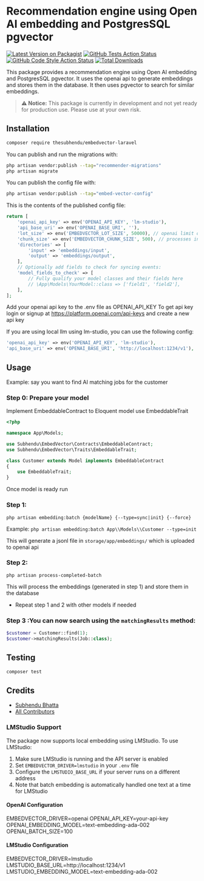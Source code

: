 # Recommendation engine using Open AI embedding and PostgresSQL pgvector

[![Latest Version on Packagist](https://img.shields.io/packagist/v/thesubhendu/recommender.svg?style=flat-square)](https://packagist.org/packages/thesubhendu/recommender)
[![GitHub Tests Action Status](https://img.shields.io/github/actions/workflow/status/thesubhendu/recommender/run-tests.yml?branch=main&label=tests&style=flat-square)](https://github.com/thesubhendu/recommender/actions?query=workflow%3Arun-tests+branch%3Amain)
[![GitHub Code Style Action Status](https://img.shields.io/github/actions/workflow/status/thesubhendu/recommender/fix-php-code-style-issues.yml?branch=main&label=code%20style&style=flat-square)](https://github.com/thesubhendu/recommender/actions?query=workflow%3A"Fix+PHP+code+style+issues"+branch%3Amain)
[![Total Downloads](https://img.shields.io/packagist/dt/thesubhendu/recommender.svg?style=flat-square)](https://packagist.org/packages/thesubhendu/recommender)

This package provides a recommendation engine using Open AI embedding and PostgresSQL pgvector. It uses the openai api to generate embeddings and stores them in the database. It then uses pgvector to search for similar embeddings.

> **⚠️ Notice:** This package is currently in development and not yet ready for production use. Please use at your own risk.

## Installation

```bash
composer require thesubhendu/embedvector-laravel
```

You can publish and run the migrations with:

```bash
php artisan vendor:publish --tag="recommender-migrations"
php artisan migrate
```

You can publish the config file with:

```bash
php artisan vendor:publish --tag="embed-vector-config"
```

This is the contents of the published config file:

```php
return [
    'openai_api_key' => env('OPENAI_API_KEY', 'lm-studio'),
    'api_base_uri' => env('OPENAI_BASE_URI', ''),
    'lot_size' => env('EMBEDVECTOR_LOT_SIZE', 50000), // openai limit of how many items processing/batch
    'chunk_size' => env('EMBEDVECTOR_CHUNK_SIZE', 500), // processes in 500 model chunk
    'directories' => [
        'input' => 'embeddings/input',
        'output' => 'embeddings/output',
    ],
    // Optionally add fields to check for syncing events:
    'model_fields_to_check' => [
        // Fully qualify your model classes and their fields here
        // \App\Models\YourModel::class => ['field1', 'field2'],
    ],
];
```
Add your openai api key to the .env file as OPENAI_API_KEY
To get api key login or signup at https://platform.openai.com/api-keys and create a new api key

If you are using local llm using lm-studio, you can use the following config:

```php
'openai_api_key' => env('OPENAI_API_KEY', 'lm-studio'),
'api_base_uri' => env('OPENAI_BASE_URI', 'http://localhost:1234/v1'),
```

## Usage

Example: say you want to find AI matching jobs for the customer
### Step 0: Prepare your model
Implement EmbeddableContract to Eloquent model 
use EmbeddableTrait

```php
<?php

namespace App\Models;

use Subhendu\EmbedVector\Contracts\EmbeddableContract;
use Subhendu\EmbedVector\Traits\EmbeddableTrait;

class Customer extends Model implements EmbeddableContract
{
    use EmbeddableTrait;
}
```

Once model is ready run

### Step 1:
`php artisan embedding:batch {modelName} {--type=sync|init} {--force}`

Example: `php artisan embedding:batch App\\Models\\Customer --type=init`

This will generate a jsonl file in `storage/app/embeddings/` which is uploaded to openai api

### Step 2:
`php artisan process-completed-batch`

This will process the embeddings  (generated in step 1) and store them in the database

- Repeat step 1 and 2 with other models if needed

### Step 3 :You can now search using the `matchingResults` method:

```php
$customer = Customer::find(1);
$customer->matchingResults(Job::class);
```

## Testing

```bash
composer test
```

## Credits

- [Subhendu Bhatta](https://github.com/thesubhendu)
- [All Contributors](../../contributors)

### LMStudio Support

The package now supports local embedding using LMStudio. To use LMStudio:

1. Make sure LMStudio is running and the API server is enabled
2. Set `EMBEDVECTOR_DRIVER=lmstudio` in your `.env` file
3. Configure the `LMSTUDIO_BASE_URL` if your server runs on a different address
4. Note that batch embedding is automatically handled one text at a time for LMStudio

#### OpenAI Configuration
EMBEDVECTOR_DRIVER=openai
OPENAI_API_KEY=your-api-key
OPENAI_EMBEDDING_MODEL=text-embedding-ada-002
OPENAI_BATCH_SIZE=100

#### LMStudio Configuration
EMBEDVECTOR_DRIVER=lmstudio
LMSTUDIO_BASE_URL=http://localhost:1234/v1
LMSTUDIO_EMBEDDING_MODEL=text-embedding-ada-002

